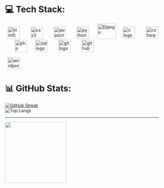 # 💻 Tech Stack:
<div align="left">
  <img src="https://cdn.jsdelivr.net/gh/devicons/devicon/icons/html5/html5-original.svg" height="40" alt="html5 logo"/>
  <img width="12" />
  <img src="https://cdn.jsdelivr.net/gh/devicons/devicon/icons/css3/css3-original.svg" height="40" alt="css3 logo"/>
  <img width="12" />
  <img src="https://cdn.jsdelivr.net/gh/devicons/devicon/icons/javascript/javascript-original.svg" height="40" alt="javascript logo"/>
  <img width="12" />
  <img src="https://cdn.jsdelivr.net/gh/devicons/devicon/icons/python/python-original.svg" height="40" alt="python logo"/>
  <img width="12" />
  <img src="https://images.icon-icons.com/2415/PNG/512/django_original_logo_icon_146559.png" alt="Django" width="60" height="50"/> &nbsp;&nbsp;
  <img src="https://cdn.jsdelivr.net/gh/devicons/devicon/icons/c/c-original.svg" height="40" alt="c logo"/>
  <img width="12" />
  <img src="https://cdn.jsdelivr.net/gh/devicons/devicon/icons/csharp/csharp-original.svg" height="40" alt="csharp logo"/>
  <img width="12" />
  <img src="https://cdn.jsdelivr.net/gh/devicons/devicon/icons/php/php-original.svg" height="40" alt="php logo"/>
  <img width="12" />
  <img src="https://upload.wikimedia.org/wikipedia/commons/8/87/Sql_data_base_with_logo.png" height="40" alt="sql logo"/>
  <img width="12" />
  <img src="https://cdn.jsdelivr.net/gh/devicons/devicon/icons/git/git-original.svg" height="40" alt="git logo"/>
  <img width="12" />
  <img src="https://img.icons8.com/ios11/512/FFFFFF/github.png" height="40" alt="github logo"/> 
  <img width="12" />
 
  
  <img src="https://cdn.jsdelivr.net/gh/devicons/devicon/icons/wordpress/wordpress-original.svg" height="40" alt="wordpress logo"/>
  <img width="12" />
</div>

# 📊 GitHub Stats:
  [![GitHub Streak](https://github-readme-streak-stats.herokuapp.com?user=RaphaelLins6&theme=highcontrast&hide_border=true&locale=pt_BR&short_numbers=true&date_format=j%2Fn%5B%2FY%5D&exclude_days=Sun%2CSat)](https://git.io/streak-stats)<br/>
  ![Top Langs](https://github-readme-stats.vercel.app/api/top-langs/?username=RaphaelLins6&layout=compact&theme=highcontrast&hide_border=true&locale=pt_BR)

---
<div align="center">
  <img align="left" height="200" src="https://i.giphy.com/media/v1.Y2lkPTc5MGI3NjExaGo1bnJ0MXZ4MGFvNTB4NjBrMmcyeWZmY3dhamxlNjByMjQzanZheSZlcD12MV9pbnRlcm5hbF9naWZfYnlfaWQmY3Q9Zw/NTMgE8owWM0q7iTKzx/giphy.gif"/>
</div>
